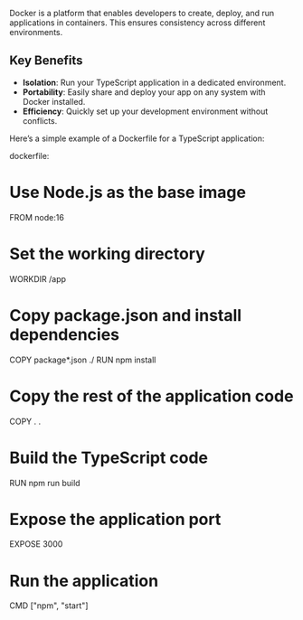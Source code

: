 Docker is a platform that enables developers to create, deploy, and run applications in containers. This ensures consistency across different environments.



## Key Benefits

- **Isolation**: Run your TypeScript application in a dedicated environment.
- **Portability**: Easily share and deploy your app on any system with Docker installed.
- **Efficiency**: Quickly set up your development environment without conflicts.










Here’s a simple example of a Dockerfile for a TypeScript application:

dockerfile: 

# Use Node.js as the base image
FROM node:16

# Set the working directory
WORKDIR /app

# Copy package.json and install dependencies
COPY package*.json ./
RUN npm install

# Copy the rest of the application code
COPY . .

# Build the TypeScript code
RUN npm run build

# Expose the application port
EXPOSE 3000

# Run the application
CMD ["npm", "start"]





